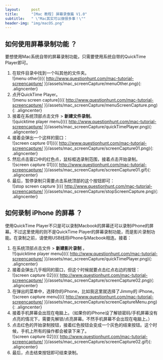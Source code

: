 ```yaml
---
layout:     post
title:      "[Mac 教程] 屏幕录像篇 V1.0"
subtitle:   " \"Mac其实可以做很多事！\""
header-img: "img/macOS.png"
---
```


## 如何使用屏幕录制功能 ？
要想使用Mac系统自带的屏幕录制功能，只需要使用系统自带的QuickTime Player即可。

1. 在软件目录中找到一个叫其他的文件夹。<br/>
![menu other]({{ http://www.questionhunt.com/mac-tutorial-screencapture/ }}/assets/mac_screenCapture/menuOther.png){: .aligncenter}<br/>
2. 点开QuickTime Player。<br/>
![menu screen capture]({{ http://www.questionhunt.com/mac-tutorial-screencapture/ }}/assets/mac_screenCapture/menuScreenCapture.png){: .aligncenter}<br/>
3. 接着在系统顶部点击文件 > **新建文件录制**。<br/>
![quicktime player menu]({{ http://www.questionhunt.com/mac-tutorial-screencapture/ }}/assets/mac_screenCapture/quickTimePlayer.png){: .aligncenter}<br/>
4. 接着会弹出一个这样的窗口：<br/>
![screen capture 01]({{ http://www.questionhunt.com/mac-tutorial-screencapture/ }}/assets/mac_screenCapture/screenCapture01.png){: .aligncenter}<br/>
5. 然后点击窗口中的红色点，鼠标框选录制范围，接着点击开始录制。<br/>
![screen capture 01]({{ http://www.questionhunt.com/mac-tutorial-screencapture/ }}/assets/mac_screenCapture/screenCapture01.gif){: .aligncenter}<br/>
6. 最后，暂停录制只需要点击系统顶部的这个按钮即可：<br/>
![stop screen capture ]({{ http://www.questionhunt.com/mac-tutorial-screencapture/ }}/assets/mac_screenCapture/stopScreenCapture.png){: .aligncenter}<br/>

## 如何录制 iPhone 的屏幕 ？
使用QuickTime Player不只是可以录制Macbook的屏幕还可以录制iPhone的屏幕。不过这里使用的则不是QuickTime Player的屏幕录制功能，而是影片录制功能。在录制之前，请使用USB线将iPhone与Macbook相连。接着：

1. 在系统顶部点击文件 > **新建影片录制** 。<br/>
!![quicktime player menu]({{ http://www.questionhunt.com/mac-tutorial-screencapture/ }}/assets/mac_screenCapture/quickTimePlayer.png){: .aligncenter}<br/>
2. 接着会弹出几乎相同的窗口，但这个时候就要点击红点右边的按钮：<br/>
![screen capture 02]({{ http://www.questionhunt.com/mac-tutorial-screencapture/ }}/assets/mac_screenCapture/screenCapture02.png){: .aligncenter}<br/>
3. 在弹出的菜单中，选择你的iPhone，比如我这里就选择了Jimmy的 iPhone。<br/>
![screen capture menu]({{ http://www.questionhunt.com/mac-tutorial-screencapture/ }}/assets/mac_screenCapture/screenCaptureMenu.png){: .aligncenter}<br/>
4. 接着手机屏幕会出现在电脑上。（如果你的iPhone设了解锁密码/手机屏幕没有点亮的情况下，需要先解锁/点亮屏幕。不然手机屏幕不会出现在电脑上。）<br/>
5. 点击红色的开始录制按钮，接着红色按钮会变成一个灰色的结束按钮。这个时候，手机上所有的操作都会被录下来了。<br/>
![screen capture 02]({{ http://www.questionhunt.com/mac-tutorial-screencapture/ }}/assets/mac_screenCapture/screenCapture02.gif){: .aligncenter}<br/>
6. 最后，点击结束按钮即可结束录制。<br/>
